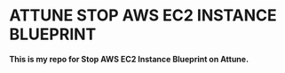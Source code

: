 # ATTUNE STOP AWS EC2 INSTANCE BLUEPRINT

**This is my repo for Stop AWS EC2 Instance Blueprint on Attune.**
